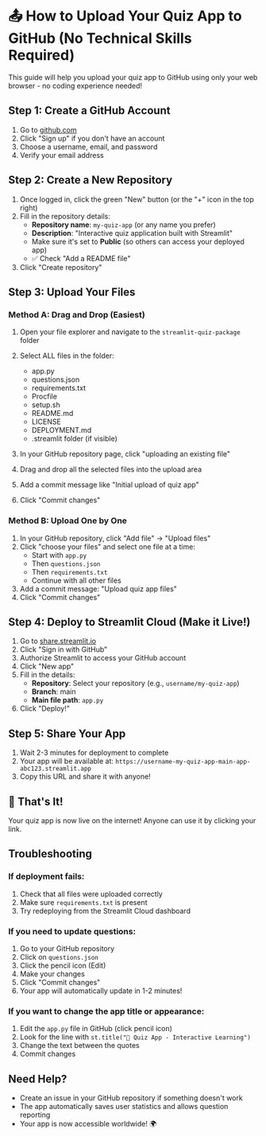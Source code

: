 # 📤 How to Upload Your Quiz App to GitHub (No Technical Skills Required)

This guide will help you upload your quiz app to GitHub using only your web browser - no coding experience needed!

## Step 1: Create a GitHub Account

1. Go to [github.com](https://github.com)
2. Click "Sign up" if you don't have an account
3. Choose a username, email, and password
4. Verify your email address

## Step 2: Create a New Repository

1. Once logged in, click the green "New" button (or the "+" icon in the top right)
2. Fill in the repository details:
   - **Repository name**: `my-quiz-app` (or any name you prefer)
   - **Description**: "Interactive quiz application built with Streamlit"
   - Make sure it's set to **Public** (so others can access your deployed app)
   - ✅ Check "Add a README file"
3. Click "Create repository"

## Step 3: Upload Your Files

### Method A: Drag and Drop (Easiest)

1. Open your file explorer and navigate to the `streamlit-quiz-package` folder
2. Select ALL files in the folder:
   - app.py
   - questions.json
   - requirements.txt
   - Procfile
   - setup.sh
   - README.md
   - LICENSE
   - DEPLOYMENT.md
   - .streamlit folder (if visible)

3. In your GitHub repository page, click "uploading an existing file"
4. Drag and drop all the selected files into the upload area
5. Add a commit message like "Initial upload of quiz app"
6. Click "Commit changes"

### Method B: Upload One by One

1. In your GitHub repository, click "Add file" → "Upload files"
2. Click "choose your files" and select one file at a time:
   - Start with `app.py`
   - Then `questions.json`
   - Then `requirements.txt`
   - Continue with all other files
3. Add a commit message: "Upload quiz app files"
4. Click "Commit changes"

## Step 4: Deploy to Streamlit Cloud (Make it Live!)

1. Go to [share.streamlit.io](https://share.streamlit.io)
2. Click "Sign in with GitHub"
3. Authorize Streamlit to access your GitHub account
4. Click "New app"
5. Fill in the details:
   - **Repository**: Select your repository (e.g., `username/my-quiz-app`)
   - **Branch**: main
   - **Main file path**: `app.py`
6. Click "Deploy!"

## Step 5: Share Your App

1. Wait 2-3 minutes for deployment to complete
2. Your app will be available at: `https://username-my-quiz-app-main-app-abc123.streamlit.app`
3. Copy this URL and share it with anyone!

## 🎉 That's It!

Your quiz app is now live on the internet! Anyone can use it by clicking your link.

## Troubleshooting

### If deployment fails:
1. Check that all files were uploaded correctly
2. Make sure `requirements.txt` is present
3. Try redeploying from the Streamlit Cloud dashboard

### If you need to update questions:
1. Go to your GitHub repository
2. Click on `questions.json`
3. Click the pencil icon (Edit)
4. Make your changes
5. Click "Commit changes"
6. Your app will automatically update in 1-2 minutes!

### If you want to change the app title or appearance:
1. Edit the `app.py` file in GitHub (click pencil icon)
2. Look for the line with `st.title("🧠 Quiz App - Interactive Learning")`
3. Change the text between the quotes
4. Commit changes

## Need Help?

- Create an issue in your GitHub repository if something doesn't work
- The app automatically saves user statistics and allows question reporting
- Your app is now accessible worldwide! 🌍
